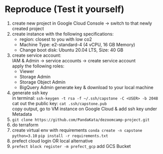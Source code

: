 # Reproduce (Test it yourself)

1. create new project in Google Cloud Console &rarr; switch to that newly created project
2. create instance with the following specifications:
    - region: closest to you with low co2
    - Machine Type: e2-standard-4 (4 vCPU, 16 GB Memory)
    - Change boot disk: Ubuntu 20.04 LTS, Size: 40 GB
3. create service account: <br>
    IAM & Admin &rarr; service accounts &rarr; create service account <br>
    apply the following roles:
    - Viewer
    - Storage Admin 
    - Storage Object Admin 
    - BigQuery Admin
    generate key & download to your local machine
4. generate ssh key <br>
    in terminal: `ssh-keygen -t rsa -f ~/.ssh/capstone -C <USER> -b 2048` <br>
    cat out the public key: `cat .ssh/capstone.pub` <br>
    copy output, go to VM instance on Google Cloud & add ssh key under Metadata
5. `git clone https://github.com/PandaKata/dezoomcamp-project.git`
6. do terraform
7. create virtual env with requirements `conda create -n capstone python=3.10` `pip install -r requirements.txt`
8. prefect cloud login OR local alternative
9. `prefect block register -m prefect_gcp` add GCS Bucket
